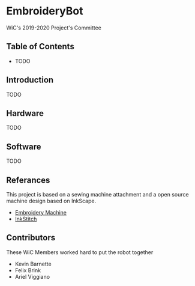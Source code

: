 # EmbroideryBot
WiC's 2019-2020 Project's Committee

## Table of Contents
- TODO

## Introduction
TODO

## Hardware
TODO

## Software
TODO

## Referances
This project is based on a sewing machine attachment and a open source machine design based on InkScape.
- [Embroidery Machine](https://inkstitch.org/tutorials/embroidery-machine/)
- [InkStitch](https://inkstitch.org/)

## Contributors
These WiC Members worked hard to put the robot together
- Kevin Barnette
- Felix Brink
- Ariel Viggiano

